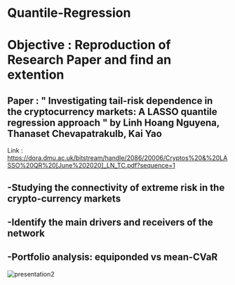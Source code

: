 # Quantile-Regression

# Objective : Reproduction of Research Paper and find an extention

## Paper : " Investigating tail-risk dependence in the cryptocurrency markets: A LASSO quantile regression approach " by Linh Hoang Nguyena, Thanaset Chevapatrakulb, Kai Yao 
Link : https://dora.dmu.ac.uk/bitstream/handle/2086/20006/Cryptos%20&%20LASSO%20QR%20[June%202020]_LN_TC.pdf?sequence=1
## -Studying the connectivity of extreme risk in the crypto-currency markets
## -Identify the main drivers and receivers of the network
## -Portfolio analysis: equiponded vs mean-CVaR

![presentation2](https://user-images.githubusercontent.com/55435176/186027323-f8de63d4-e852-4a34-80da-0b82818e8083.PNG)
